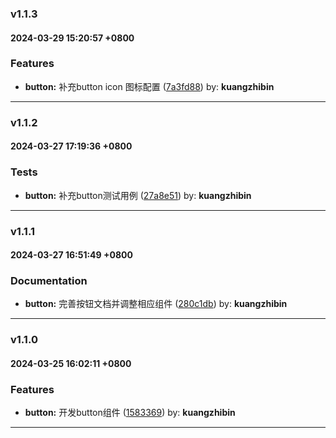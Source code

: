 ### v1.1.3
#### 2024-03-29 15:20:57 +0800

### Features

* **button:** 补充button icon 图标配置  ([7a3fd88](https://github.com/bin-K/ued-plus/commit/7a3fd88)) by: **kuangzhibin**

---

### v1.1.2
#### 2024-03-27 17:19:36 +0800

### Tests

* **button:** 补充button测试用例  ([27a8e51](https://github.com/bin-K/ued-plus/commit/27a8e51)) by: **kuangzhibin**

---

### v1.1.1
#### 2024-03-27 16:51:49 +0800

### Documentation

* **button:** 完善按钮文档并调整相应组件  ([280c1db](https://github.com/bin-K/ued-plus/commit/280c1db)) by: **kuangzhibin**

---

### v1.1.0
#### 2024-03-25 16:02:11 +0800

### Features

* **button:** 开发button组件  ([1583369](https://github.com/bin-K/ued-plus/commit/1583369)) by: **kuangzhibin**

---
